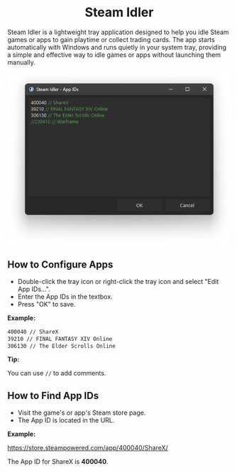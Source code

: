 <h1 align="center">Steam Idler</h1>

Steam Idler is a lightweight tray application designed to help you idle Steam games or apps to gain playtime or collect trading cards. The app starts automatically with Windows and runs quietly in your system tray, providing a simple and effective way to idle games or apps without launching them manually.

<p align="center"><img src="Screenshot.png" alt="Screenshot"/></p>

## How to Configure Apps

- Double-click the tray icon or right-click the tray icon and select "Edit App IDs...".
- Enter the App IDs in the textbox.
- Press "OK" to save.

**Example:**

```
400040 // ShareX
39210 // FINAL FANTASY XIV Online
306130 // The Elder Scrolls Online
```

**Tip:**

You can use `//` to add comments.

## How to Find App IDs

- Visit the game's or app's Steam store page.
- The App ID is located in the URL.

**Example:**

https://store.steampowered.com/app/400040/ShareX/

The App ID for ShareX is **400040**.